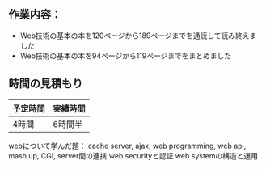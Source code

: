 ## 作業内容：
* Web技術の基本の本を120ページから189ページまでを通読して読み終えました
* Web技術の基本の本を94ページから119ページまでをまとめました
## 時間の見積もり
予定時間 | 実績時間
-- | --
4時間 | 6時間半

webについて学んだ題：
cache server, ajax, web programming, web api, mash up, CGI, server間の連携
web securityと認証
web systemの構造と運用

